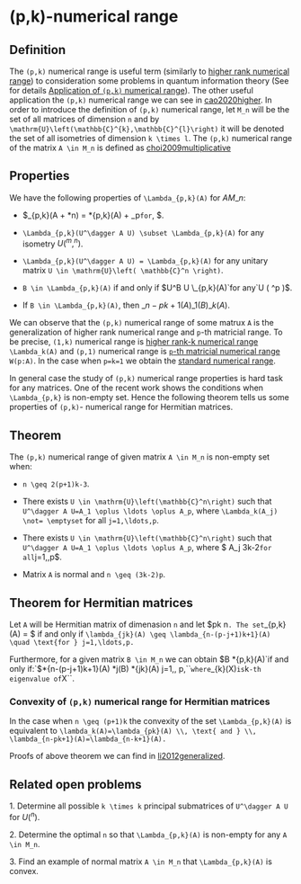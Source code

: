 # (p,k)-numerical range

## Definition

The `(p,k)` numerical range is useful term (similarly to [higher rank
numerical
range](/numerical-range/generalizations/higher-rank-numerical-range)) to
consideration some problems in quantum information theory (See for
details [Application of `(p,k)` numerical
range](/numerical-range/generalizations/application-of-higher-rank-and-p-k-numerical-range)).
The other useful application the `(p,k)` numerical range we can see in
[cao2020higher](@cite). In order to introduce the definition of `(p,k)`
numerical range, let `M_n` will be the set of all matrices of dimension
`n` and by `\mathrm{U}\left(\mathbb{C}^{k},\mathbb{C}^{l}\right)` it
will be denoted the set of all isometries of dimension `k \times l`. The
`(p,k)` numerical range of the matrix `A \in M_n` is defined as
[choi2009multiplicative](@cite) 

## Properties

We have the following properties of `\Lambda_{p,k}(A)` for $A  M\_n$:

  - $\_{p,k}(A + *n) =  *{p,k}(A) + \_p`for`,  $.

  - `\Lambda_{p,k}(U^\dagger A U) \subset \Lambda_{p,k}(A)` for any
    isometry $U ( ^m, ^n )$.

  - `\Lambda_{p,k}(U^\dagger A U) = \Lambda_{p,k}(A)` for any unitary
    matrix `U \in \mathrm{U}\left( \mathbb{C}^n \right)`.

  - `B \in \Lambda_{p,k}(A)` if and only if $U^B U  \_{p,k}(A)`for any`U
    ( ^p )$.

  - If `B \in \Lambda_{p,k}(A)`, then $\_{n-pk+1}(A) \_1(B) \_k(A)$.

We can observe that the `(p,k)` numerical range of some matrux `A` is
the generalization of higher rank numerical range and `p`-th matricial
range. To be precise, `(1,k)` numerical range is [higher rank-k
numerical
range](/numerical-range/generalizations/higher-rank-numerical-range)
`\Lambda_k(A)` and `(p,1)` numerical range is [`p`-th matricial
numerical range](/numerical-range/generalizations/p-th-matricial-range)
`W(p:A)`. In the case when `p=k=1` we obtain the [standard numerical
range](/numerical-range).

In general case the study of `(p,k)` numerical range properties is hard
task for any matrices. One of the recent work shows the conditions when
`\Lambda_{p,k}` is non-empty set. Hence the following theorem tells us
some properties of `(p,k)`- numerical range for Hermitian matrices.

## Theorem

The `(p,k)` numerical range of given matrix `A \in M_n` is non-empty set
when:

  - `n \geq 2(p+1)k-3`.

  - There exists `U \in \mathrm{U}\left(\mathbb{C}^n\right)` such that
    `U^\dagger A U=A_1 \oplus \ldots \oplus A_p`, where `\Lambda_k(A_j)
    \not= \emptyset` for all `j=1,\ldots,p`.

  - There exists `U \in \mathrm{U}\left(\mathbb{C}^n\right)` such that
    `U^\dagger A U=A_1 \oplus \ldots \oplus A_p`, where $ A\_j 3k-2`for
    all`j=1,,p$.

  - Matrix `A` is normal and `n \geq (3k-2)p`.

## Theorem for Hermitian matrices

Let `A` will be Hermitian matrix of dimenasion `n` and let $pk n`. The
set`\_{p,k}(A) = $ if and only if `\lambda_{jk}(A) \geq
\lambda_{n-(p-j+1)k+1}(A) \quad \text{for } j=1,\ldots,p.`

Furthermore, for a given matrix `B \in M_n` we can obtain $B 
*{p,k}(A)`if and only if:`$*{n-(p-j+1)k+1}(A) *j(B) *{jk}(A)  j=1,,
p,\`\``where`\_{k}(X)`is`k`-th eigenvalue of`X\`\`.

### Convexity of `(p,k)` numerical range for Hermitian matrices

In the case when `n \geq (p+1)k` the convexity of the set
`\Lambda_{p,k}(A)` is equivalent to `\lambda_k(A)=\lambda_{pk}(A) \\,
\text{ and } \\, \lambda_{n-pk+1}(A)=\lambda_{n-k+1}(A).`

Proofs of above theorem we can find in [li2012generalized](@cite).

## Related open problems

1\. Determine all possible `k \times k` principal submatrices of
`U^\dagger A U` for $U ( ^n )$.

2\. Determine the optimal `n` so that `\Lambda_{p,k}(A)` is non-empty
for any `A \in M_n`.

3\. Find an example of normal matrix `A \in M_n` that `\Lambda_{p,k}(A)`
is convex.
